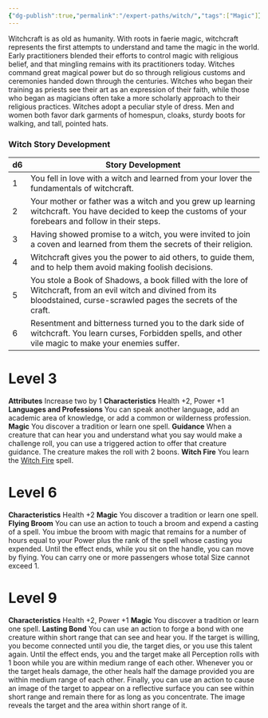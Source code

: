 ```yaml
---
{"dg-publish":true,"permalink":"/expert-paths/witch/","tags":["Magic"]}
---
```


Witchcraft is as old as humanity. With roots in faerie magic, witchcraft represents the first attempts to understand and tame the magic in the world. Early practitioners blended their efforts to control magic with religious belief, and that mingling remains with its practitioners today.
Witches command great magical power but do so through religious customs and ceremonies handed down through the centuries. Witches who began their training as priests see their art as an expression of their faith, while those who began as magicians often take a more scholarly approach to their religious practices.
Witches adopt a peculiar style of dress. Men and women both favor dark garments of homespun, cloaks, sturdy boots for walking, and tall, pointed hats.
### Witch Story Development

| d6  | Story Development                                                                                                                                                            |
| --- | ---------------------------------------------------------------------------------------------------------------------------------------------------------------------------- |
| 1   | You fell in love with a witch and learned from your lover the fundamentals of witchcraft.                                                                                    |
| 2   | Your mother or father was a witch and you grew up learning witchcraft. You have decided to keep the customs of your forebears and follow in their steps.                     |
| 3   | Having showed promise to a witch, you were invited to join a coven and learned from them the secrets of their religion.                                                      |
| 4   | Witchcraft gives you the power to aid others, to guide them, and to help them avoid making foolish decisions.                                                                |
| 5   | You stole a Book of Shadows, a book filled with the lore of Witchcraft, from an evil witch and divined from its bloodstained, curse-scrawled pages the secrets of the craft. |
| 6   | Resentment and bitterness turned you to the dark side of witchcraft. You learn curses, Forbidden spells, and other vile magic to make your enemies suffer.                   |
# Level 3
**Attributes** Increase two by 1
**Characteristics** Health +2, Power +1
**Languages and Professions** You can speak another language, add an academic area of knowledge, or add a common or wilderness profession.
**Magic** You discover a tradition or learn one spell.
**Guidance** When a creature that can hear you and understand what you say would make a challenge roll, you can use a triggered action to offer that creature guidance. The creature makes the roll with 2 boons.
**Witch Fire** You learn the [Witch Fire](https://sotdl-spell-database.vercel.app/spells/path-specific/witch-fire/) spell.
# Level 6
**Characteristics** Health +2
**Magic** You discover a tradition or learn one spell.
**Flying Broom** You can use an action to touch a broom and expend a casting of a spell. You imbue the broom with magic that remains for a number of hours equal to your Power plus the rank of the spell whose casting you expended. Until the effect ends, while you sit on the handle, you can move by flying. You can carry one or more passengers whose total Size cannot exceed 1.
# Level 9
**Characteristics** Health +2, Power +1
**Magic** You discover a tradition or learn one spell.
**Lasting Bond** You can use an action to forge a bond with one creature within short range that can see and hear you. If the target is willing, you become connected until you die, the target dies, or you use this talent again.
Until the effect ends, you and the target make all Perception rolls with 1 boon while you are within medium range of each other. Whenever you or the target heals damage, the other heals half the damage provided you are within medium range of each other.
Finally, you can use an action to cause an image of the target to appear on a reflective surface you can see within short range and remain there for as long as you concentrate. The image reveals the target and the area within short range of it.